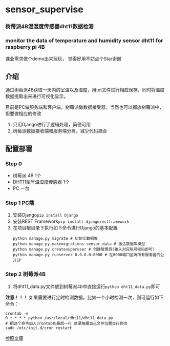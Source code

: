 # sensor_supervise 

### 树莓派4B温湿度传感器dht11数据检测 
### monitor the data of temperature and humidity sensor dht11 for raspberry pi 4B 
  
课业需求做个demo出来玩玩， 觉得好用不妨点个Star谢谢

## 介绍  
通过树莓派4B获取一天内的室温以及湿度，用txt文件进行相应保存，同时将温度数据提取出来进行可视化显示。

目前是PC做服务端和客户端，树莓派做数据接受器。当然也可以都放树莓派中，但要做相应的修改

1. 只用Django进行了逻辑处理，简便可用  
2. 树莓派数据接收端和服务端分离，减少代码耦合

## 配置部署
### Step 0
- 树莓派 4B 1个 
- DHT11型号温湿度传感器 1个
- PC 一台

### Step 1 PC端
1. 安装Django```pip install Django```
2. 安装REST Framework```pip install djangorestframework```
3. 在项目根目录下执行如下命令进行Django的基本配置
    ```
    python manage.py migrate # 初始化数据库
    python manage.py makemigrations sensor_data # 激活数据库模型
    python manage.py createsuperuser # 创建管理员(输入对应账号密码即可)
    python manage.py runserver 0.0.0.0:8000 # 在8000端口监听所有服务器的公开IP
    ```
### Step 2 树莓派4B
1. 将dht11_data.py文件放到树莓派4b中直接运行```python dht11_data.py```即可

**注意！！！**  如果需要进行定时检测数据，比如一个小时检测一次，则可运行如下命令：
```
crontab -e 
0 * * * * python /usr/local/dht11/dht11_data.py 
# 把这个命令加入crontab到最后一行 目录根据自己文件位置自行修改
sudo /etc/init.d/cron restart
```

[参照文章](https://zhuanlan.zhihu.com/p/270196679)

